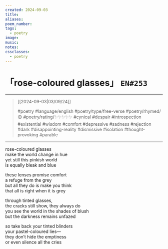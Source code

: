 ```yaml
---
created: 2024-09-03
title:
aliases:
poem_number:
tags:
  - poetry
image:
music:
notes:
cssclasses:
  - poetry
---
```

# 「rose-coloured glasses」 `EN#253`

---

> [[2024-09-03|03/09/24]]
> 
> #poetry 
> #language/english 
> #poetry/type/free-verse 
> #poetry/rhymed/🟡 
> #poetry/rating/✨✨✨✨✨ 
> #cynical #despair #introspection #existential #wisdom #comfort #depressive #sadness #rejection #dark #disappointing-reality #dismissive #isolation #thought-provoking #parable 

---

rose-coloured glasses  
make the world change in hue  
yet still this pinkish world  
is equally bleak and blue  
  
these lenses promise comfort  
a refuge from the grey  
but all they do is make you think  
that all is right when it is grey  
  
through tinted glasses,  
the cracks still show, they always do  
you see the world in the shades of blush  
but the darkness remains unfazed  
  
so take back your tinted blinders  
your pastel-coloured lies—  
they don’t hide the emptiness  
or even silence all the cries